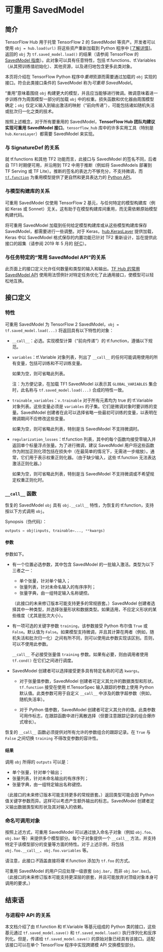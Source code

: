 <!--* freshness: { owner: 'akhorlin' reviewed: '2022-05-23' } *-->

# 可重用 SavedModel

## 简介

TensorFlow Hub 用于托管 TensorFlow 2 的 SavedModel 等资产。开发者可以使用 `obj = hub.load(url)` 将这些资产重新加载到 Python 程序中 [[了解详情](tf2_saved_model)]。返回的 `obj` 为 `tf.saved_model.load()` 的结果（请参阅 TensorFlow 的 [SavedModel 指南](https://www.tensorflow.org/guide/saved_model)）。此对象可以具有任意特性，包括 tf.functions、tf.Variables（从其预训练值初始化）、其他资源，以及递归地包含更多此类对象。

本页将介绍在 TensorFlow Python 程序中*重用*资源而需要通过加载的 `obj` 实现的接口。符合此类接口条件的 SavedModel 称为*可重用 SavedModel*。

“重用”意味着围绕 `obj` 构建更大的模型，并且应当能够进行微调。微调意味着进一步训练作为周围模型一部分的加载 `obj` 中的权重。损失函数和优化器由周围模型确定；`obj` 仅定义输入到输出激活的映射（“前向传递”），可能包括诸如随机失活或批次归一化之类的技术。

按照上述概念，对于所有要重用的 SavedModel，**TensorFlow Hub 团队均建议实现可重用 SavedModel 接口**。`tensorflow_hub` 库中的许多实用工具（特别是 `hub.KerasLayer`）都需要 SavedModel 来实现。

### 与 SignatureDef 的关系

就 tf.functions 和其他 TF2 功能而言，此接口与 SavedModel 的签名不同，后者自 TF1 时期便可用，并沿用到 TF2 中用于推断（例如将 SavedModels 部署到 TF Serving 或 TF Lite）。推断的签名的表达力不够充分，不支持微调，而 [`tf.function`](https://www.tensorflow.org/api_docs/python/tf/function) 为重用模型提供了更自然和更具表达力的 [Python API](https://www.tensorflow.org/tutorials/customization/performance)。

### 与模型构建库的关系

可重用 SavedModel 仅使用 TensorFlow 2 基元，与任何特定的模型构建库（例如 Keras 或 Sonnet）无关。这有助于在模型构建库间重用，而无需依赖原始模型构建代码。

将可重用 SavedModel 加载到任何给定模型构建库或从这些模型构建库保存 SavedModel，都需要进行一些调整。对于 Keras，[hub.KerasLayer](https://www.tensorflow.org/hub/api_docs/python/hub/KerasLayer) 提供加载，Keras 中以 SavedModel 格式保存的内置功能已针对 TF2 重新设计，旨在提供此接口的超集（请参阅 2019 年 5 月的 [RFC](https://github.com/tensorflow/community/blob/master/rfcs/20190509-keras-saved-model.md)）。

### 与任务特定的“常用 SavedModel API”的关系

此页面上的接口定义允许任何数量和类型的输入和输出。[TF Hub 的常用 SavedModel API](common_saved_model_apis/index.md) 使用用法惯例针对特定任务优化了此通用接口，使模型可以轻松地互换。

## 接口定义

### 特性

可重用 SavedModel 为 TensorFlow 2 SavedModel，`obj = tf.saved_model.load(...)` 将返回具有以下特性的对象：

- `__call__`：必选。实现模型计算（“前向传递”）的 tf.function，遵循以下规范。

- `variables`：tf.Variable 对象列表，列出了 `__call__` 的任何可能调用使用的所有变量，包括可训练和不可训练变量。

    如果为空，则可省略此列表。

    注：为方便记录，在加载 TF1 SavedModel 以表示其 `GLOBAL_VARIABLES` 集合时，此名称与 `tf.saved_model.load(...)` 合成的特性一致。

- `trainable_variables`：`v.trainable` 对于所有元素均为 true 的 tf.Variable 对象列表。这些变量必须是 `variables` 的子集。它们是微调对象时要训练的变量。SavedModel 创建者在此可以选择省略一些最初可训练的变量，以表明在微调期间不应修改这些变量。

    如果为空，则可省略此列表，特别是当 SavedModel 不支持微调时。

- `regularization_losses`：tf.function 列表，其中的每个函数均接受零输入并返回单个标量浮点张量。为了进行微调，建议 SavedModel 用户将这些函数作为附加正则化项包括在损失中（在最简单的情况下，无需进一步缩放）。通常，它们用于表示权重正则化器。（由于缺少输入，这些 tf.function 无法表达激活正则化器。）

    如果为空，则可省略此列表，特别是当 SavedModel 不支持微调或不希望规定权重正则化时。

### `__call__` 函数

恢复的 SavedModel `obj` 具有 `obj.__call__` 特性，为恢复的 tf.function，支持按以下方式调用 `obj`。

Synopsis（伪代码）：

```python
outputs = obj(inputs, trainable=..., **kwargs)
```

#### 参数

参数如下。

- 有一个位置必选参数，其中包含 SavedModel 的一批输入激活。类型为以下三者之一：

    - 单个张量，针对单个输入；
    - 张量列表，针对未命名输入的有序序列；
    - 张量字典，由一组特定输入名称键控。

    （此接口的未来修订版本可能支持更多的常规嵌套。）SavedModel 创建者选择其中一种类型，并选择张量形状和数据类型。如果适用，不应定义形状的某些维度（尤其是批次大小）。

- 有一项可选的关键字参数 `training`，该参数接受 Python 布尔值 `True` 或 `False`。默认值为 `False`。如果模型支持微调，并且其计算在两者（例如，随机失活和批次归一化）之间有所不同，则可以使用此参数实现该区别。否则，可以不使用此参数。

    `__call__` 不必接受张量值 `training` 参数。如果有必要，则由调用者使用 `tf.cond()` 在它们之间进行调度。

- SavedModel 创建者可以选择接受更多具有特定名称的可选 `kwargs`。

    - 对于张量值参数，SavedModel 创建者可定义其允许的数据类型和形状。`tf.function` 接受在使用 tf.TensorSpec 输入跟踪的参数上使用 Python 默认值。此类参数可用于自定义 `__call__` 中涉及的数字超参数（例如，随机失活率）。

    - 对于 Python 值参数，SavedModel 创建者可定义其允许的值。此类参数可用作标志，在跟踪函数中进行离散选择（但要注意跟踪记录的组合爆炸式增长）。

恢复的 `__call__` 函数必须提供对所有允许的参数组合的跟踪记录。在 `True` 与 `False` 之间切换 `training` 不得改变参数的容许性。

#### 结果

调用 `obj` 所得的 `outputs` 可以是：

- 单个张量，针对单个输出；
- 张量列表，针对未命名输出的有序序列；
- 张量字典，由一组特定输出名称键控。

（此接口的未来修订版本可能支持更多的常规嵌套。）返回类型可能会因 Python 值关键字参数而异。这样可以考虑产生额外输出的标志。SavedModel 创建者定义输出数据类型和形状及其对输入的依赖。

### 命名可调用对象

按照上述方式，可重用 SavedModel 可以通过放入命名子对象（例如 `obj.foo`、`obj.bar` 等）来提供多个模型部分。每个子对象提供一个 `__call__` 方法，并支持特定于该模型部分的变量等方面的特性。对于上述示例，将包括 `obj.foo.__call__`、`obj.foo.variables` 等。

请注意，此接口*不*涵盖直接将裸 tf.function 添加为 `tf.foo` 的方式。

可重用 SavedModel 的用户只应处理一级嵌套 (`obj.bar`，而非 `obj.bar.baz`)。（此接口的未来修订版本可能支持更深层的嵌套，并且可能放弃对顶级对象本身可调用的要求。）

## 结束语

### 与进程中 API 的关系

本文档介绍了由 tf.function 和 tf.Variable 等基元组成的 Python 类的接口，这些基元通过 `tf.saved_model.save()` 和 `tf.saved_model.load()` 执行序列化和反序列化。但是，传递给 `tf.saved_model.save()` 的原始对象已经具有该接口。适配该接口可以在单个 TensorFlow 程序中实现跨建模 API 交换模型部分。
